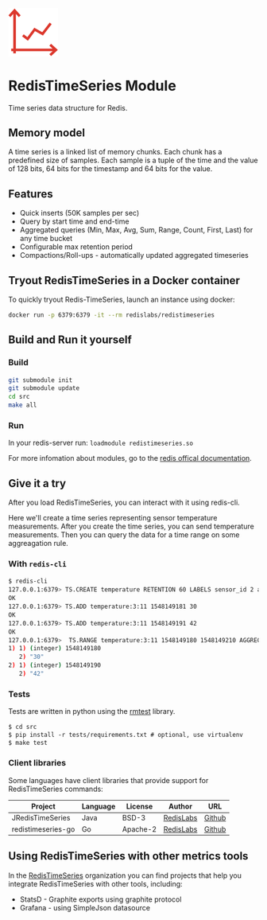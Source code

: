 <img src="images/logo.png" alt="logo" width="100"/>

# RedisTimeSeries Module

Time series data structure for Redis.

## Memory model

A time series is a linked list of memory chunks.
Each chunk has a predefined size of samples.
Each sample is a tuple of the time and the value of 128 bits,
64 bits for the timestamp and 64 bits for the value.

## Features

- Quick inserts (50K samples per sec)
- Query by start time and end-time
- Aggregated queries (Min, Max, Avg, Sum, Range, Count, First, Last) for any time bucket
- Configurable max retention period
- Compactions/Roll-ups - automatically updated aggregated timeseries

## Tryout RedisTimeSeries in a Docker container

To quickly tryout Redis-TimeSeries, launch an instance using docker:

```sh
docker run -p 6379:6379 -it --rm redislabs/redistimeseries
```

## Build and Run it yourself

### Build

```bash
git submodule init
git submodule update
cd src
make all
```

### Run

In your redis-server run: `loadmodule redistimeseries.so`

For more infomation about modules, go to the [redis offical documentation](https://redis.io/topics/modules-intro).

## Give it a try

After you load RedisTimeSeries, you can interact with it using redis-cli.

Here we'll create a time series representing sensor temperature measurements. 
After you create the time series, you can send temperature measurements.
Then you can query the data for a time range on some aggreagation rule.

### With `redis-cli`

```sh
$ redis-cli
127.0.0.1:6379> TS.CREATE temperature RETENTION 60 LABELS sensor_id 2 area_id 32
OK
127.0.0.1:6379> TS.ADD temperature:3:11 1548149181 30
OK
127.0.0.1:6379> TS.ADD temperature:3:11 1548149191 42
OK
127.0.0.1:6379>  TS.RANGE temperature:3:11 1548149180 1548149210 AGGREGATION avg 5
1) 1) (integer) 1548149180
   2) "30"
2) 1) (integer) 1548149190
   2) "42"
```

### Tests

Tests are written in python using the [rmtest](https://github.com/RedisLabs/rmtest) library.

```
$ cd src
$ pip install -r tests/requirements.txt # optional, use virtualenv
$ make test
```

### Client libraries

Some languages have client libraries that provide support for RedisTimeSeries commands:

| Project | Language | License | Author | URL |
| ------- | -------- | ------- | ------ | --- |
| JRedisTimeSeries | Java | BSD-3 | [RedisLabs](https://redislabs.com/) | [Github](https://github.com/RedisTimeSeries/JRedisTimeSeries/) |
| redistimeseries-go | Go | Apache-2 | [RedisLabs](https://redislabs.com/) | [Github](https://github.com/RedisTimeSeries/redistimeseries-go) |

## Using RedisTimeSeries with other metrics tools

In the [RedisTimeSeries](https://github.com/RedisTimeSeries) organization you can
find projects that help you integrate RedisTimeSeries with other tools, including:

- StatsD - Graphite exports using graphite protocol
- Grafana - using SimpleJson datasource
